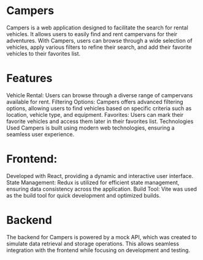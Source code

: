# Campers

Campers is a web application designed to facilitate the search for rental vehicles. It allows users to easily find and rent campervans for their adventures. With Campers, users can browse through a wide selection of vehicles, apply various filters to refine their search, and add their favorite vehicles to their favorites list.

# Features

Vehicle Rental: Users can browse through a diverse range of campervans available for rent.
Filtering Options: Campers offers advanced filtering options, allowing users to find vehicles based on specific criteria such as location, vehicle type, and equipment.
Favorites: Users can mark their favorite vehicles and access them later in their favorites list.
Technologies Used
Campers is built using modern web technologies, ensuring a seamless user experience.

# Frontend:

Developed with React, providing a dynamic and interactive user interface.
State Management:
Redux is utilized for efficient state management, ensuring data consistency across the application.
Build Tool: Vite was used as the build tool for quick development and optimized builds.

# Backend

The backend for Campers is powered by a mock API, which was created to simulate data retrieval and storage operations. This allows seamless integration with the frontend while focusing on development and testing.
